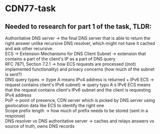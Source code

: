 # CDN77-task

## Needed to research for part 1 of the task, TLDR:

Authoritative DNS server -> the final DNS server that is able to return the right answer unlike recursive DNS resolver, which might not have it cached and ask other recursive <br> 
ECS -> Extension Mechanisms for DNS Client Subnet -> extension that contains a part of the client's IP as a part of DNS query <br>
RFC 7871, Section 7.2.1 -> how ECS requests are processed ((not) implemented functionality) and privacy concerns (how much of the subnet is sent?) <br>
DNS query types -> (type A means IPv4 address is returned + IPv6 ECS -> request contains client's IPv6 subnet) => query typu A s IPv6 ECS means that the request contains client's IPv6 subnet and the client is requesting IPv4 address <br>
PoP -> point of presence, CDN server which is picked by DNS server using geolocation data like ECS to identify the right one <br>
Scope prefix length -> how much of prefix needs to be stored (sent in a response) <br>
DNS resolver vs DNS authoritative server -> caches and relays answers vs source of truth, owns DNS records <br>

